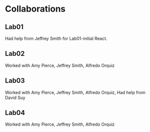# Collaborations

## Lab01
Had help from Jeffrey Smith for Lab01-initial React.

## Lab02
Worked with Amy Pierce, Jeffrey Smith, Alfredo Orquiz

## Lab03
Worked with Amy Pierce, Jeffrey Smith, Alfredo Orquiz, Had  help from David Suy

## Lab04
Worked with Amy Pierce, Jeffrey Smith, Alfredo Orquiz